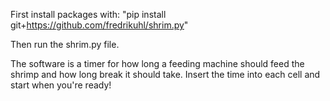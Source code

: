 First install packages with:
"pip install git+https://github.com/fredrikuhl/shrim.py"

Then run the shrim.py file. 

The software is a timer for how long a feeding machine should feed the shrimp and how long break it should take. 
Insert the time into each cell and start when you're ready!
